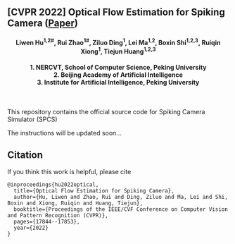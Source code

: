 ## [CVPR 2022] Optical Flow Estimation for Spiking Camera ([Paper](https://openaccess.thecvf.com/content/CVPR2022/html/Hu_Optical_Flow_Estimation_for_Spiking_Camera_CVPR_2022_paper.html))

<h4 align="center">Liwen Hu<sup>1,2#</sup>, Rui Zhao<sup>1#</sup>, Ziluo Ding<sup>1</sup>, Lei Ma<sup>1,2</sup>, Boxin Shi<sup>1,2,3</sup>, Ruiqin Xiong<sup>1</sup>, Tiejun Huang<sup>1,2,3</sup></h4>
<h4 align="center">1. NERCVT, School of Computer Science, Peking University <br>
    2. Beijing Academy of Artificial Intelligence <br>
	3. Institute for Artificial Intelligence, Peking University</h4><br> 


This repository contains the official source code for Spiking Camera Simulator (SPCS)

The instructions will be updated soon...



## Citation

If you think this work is helpful, please cite

```
@inproceedings{hu2022optical,
  title={Optical Flow Estimation for Spiking Camera},
  author={Hu, Liwen and Zhao, Rui and Ding, Ziluo and Ma, Lei and Shi, Boxin and Xiong, Ruiqin and Huang, Tiejun},
  booktitle={Proceedings of the IEEE/CVF Conference on Computer Vision and Pattern Recognition (CVPR)},
  pages={17844--17853},
  year={2022}
}
```